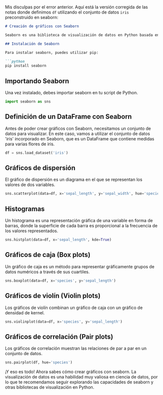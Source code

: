 Mis disculpas por el error anterior. Aquí está la versión corregida de las notas donde definimos `df` utilizando el conjunto de datos `iris` preconstruido en seaborn:

```markdown
# Creación de gráficos con Seaborn

Seaborn es una biblioteca de visualización de datos en Python basada en matplotlib. Proporciona una interfaz de alto nivel para dibujar gráficos estadísticos atractivos e informativos.

## Instalación de Seaborn

Para instalar seaborn, puedes utilizar pip:

```python
pip install seaborn
```

## Importando Seaborn

Una vez instalado, debes importar seaborn en tu script de Python.

```python
import seaborn as sns
```

## Definición de un DataFrame con Seaborn

Antes de poder crear gráficos con Seaborn, necesitamos un conjunto de datos para visualizar. En este caso, vamos a utilizar el conjunto de datos 'iris' incorporado en Seaborn, que es un DataFrame que contiene medidas para varias flores de iris.

```python
df = sns.load_dataset('iris')
```

## Gráficos de dispersión

El gráfico de dispersión es un diagrama en el que se representan los valores de dos variables.

```python
sns.scatterplot(data=df, x='sepal_length', y='sepal_width', hue='species')
```

## Histogramas

Un histograma es una representación gráfica de una variable en forma de barras, donde la superficie de cada barra es proporcional a la frecuencia de los valores representados.

```python
sns.histplot(data=df, x='sepal_length', kde=True)
```

## Gráficos de caja (Box plots)

Un gráfico de caja es un método para representar gráficamente grupos de datos numéricos a través de sus cuartiles.

```python
sns.boxplot(data=df, x='species', y='sepal_length')
```

## Gráficos de violín (Violin plots)

Los gráficos de violín combinan un gráfico de caja con un gráfico de densidad de kernel.

```python
sns.violinplot(data=df, x='species', y='sepal_length')
```

## Gráficos de correlación (Pair plots)

Los gráficos de correlación muestran las relaciones de par a par en un conjunto de datos.

```python
sns.pairplot(df, hue='species')
```

¡Y eso es todo! Ahora sabes cómo crear gráficos con seaborn. La visualización de datos es una habilidad muy valiosa en ciencia de datos, por lo que te recomendamos seguir explorando las capacidades de seaborn y otras bibliotecas de visualización en Python.
